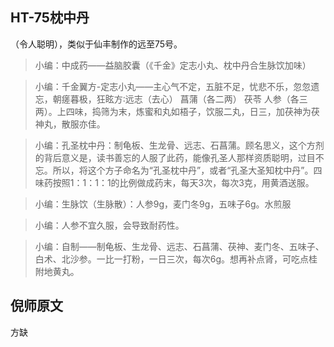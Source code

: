 ## HT-75枕中丹

（令人聪明），类似于仙丰制作的远至75号。

> 小编：中成药——益脑胶囊（《千金》定志小丸、枕中丹合生脉饮加味）

> 小编：千金翼方-定志小丸——主心气不定，五脏不足，忧悲不乐，忽忽遗忘，朝瘥暮极，狂眩方∶远志（去心） 菖蒲（各二两） 茯苓 人参（各三两）。上四味，捣筛为末，炼蜜和丸如梧子，饮服二丸，日三，加茯神为茯神丸，散服亦佳。

> 小编：孔圣枕中丹：制龟板、生龙骨、远志、石菖蒲。顾名思义，这个方剂的背后意义是，读书善忘的人服了此药，能像孔圣人那样资质聪明，过目不忘。所以，将这个方子命名为“孔圣枕中丹”，或者“孔圣大圣知枕中丹”。四味药按照1：1：1：1的比例做成药末，每天3次，每次3克，用黄酒送服。

> 小编：生脉饮（生脉散）：人参9g，麦门冬9g，五味子6g。水煎服

> 小编：人参不宜久服，会导致耐药性。

> 小编：自制——制龟板、生龙骨、远志、石菖蒲、茯神、麦门冬、五味子、白术、北沙参。一比一打粉，一日三次，每次6g。想再补点肾，可吃点桂附地黄丸。

## 倪师原文

方缺
